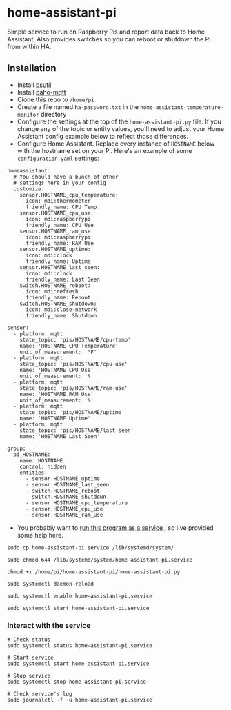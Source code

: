 # home-assistant-pi
Simple service to run on Raspberry Pis and report data back to Home Assistant. Also provides switches so you can reboot or shutdown the Pi from within HA.

## Installation

* Install [psutil](https://pypi.python.org/pypi/psutil)
* Install [paho-mqtt](https://pypi.python.org/pypi/paho-mqtt)
* Clone this repo to `/home/pi`
* Create a file named `ha-password.txt` in the `home-assistant-temperature-monitor` directory
* Configure the settings at the top of the `home-assistant-pi.py` file. If you change any of the topic or entity values, you'll need to adjust your Home Assistant config example below to reflect those differences.
* Configure Home Assistant. Replace every instance of `HOSTNAME` below with the hostname set on your Pi. Here's an example of some `configuration.yaml` settings:
```
homeassistant:
  # You should have a bunch of other
  # settings here in your config
  customize:
    sensor.HOSTNAME_cpu_temperature:
      icon: mdi:thermometer
      friendly_name: CPU Temp
    sensor.HOSTNAME_cpu_use:
      icon: mdi:raspberrypi
      friendly_name: CPU Use
    sensor.HOSTNAME_ram_use:
      icon: mdi:raspberrypi
      friendly_name: RAM Use
    sensor.HOSTNAME_uptime:
      icon: mdi:clock
      friendly_name: Uptime
    sensor.HOSTNAME_last_seen:
      icon: mdi:clock
      friendly_name: Last Seen
	switch.HOSTNAME_reboot:
	  icon: mdi:refresh
	  friendly_name: Reboot
	switch.HOSTNAME_shutdown:
	  icon: mdi:close-network
	  friendly_name: Shutdown

sensor:
  - platform: mqtt
    state_topic: 'pis/HOSTNAME/cpu-temp'
    name: 'HOSTNAME CPU Temperature'
    unit_of_measurement: '°F'
  - platform: mqtt
    state_topic: 'pis/HOSTNAME/cpu-use'
    name: 'HOSTNAME CPU Use'
    unit_of_measurement: '%'
  - platform: mqtt
    state_topic: 'pis/HOSTNAME/ram-use'
    name: 'HOSTNAME RAM Use'
    unit_of_measurement: '%'
  - platform: mqtt
    state_topic: 'pis/HOSTNAME/uptime'
    name: 'HOSTNAME Uptime'
  - platform: mqtt
    state_topic: 'pis/HOSTNAME/last-seen'
    name: 'HOSTNAME Last Seen'

group:
  pi_HOSTNAME:
    name: HOSTNAME
    control: hidden
    entities:
	  - sensor.HOSTNAME_uptime
	  - sensor.HOSTNAME_last_seen
	  - switch.HOSTNAME_reboot
	  - switch.HOSTNAME_shutdown
	  - sensor.HOSTNAME_cpu_temperature
	  - sensor.HOSTNAME_cpu_use
	  - sensor.HOSTNAME_ram_use
```
* You probably want to [run this program as a service ](http://www.diegoacuna.me/how-to-run-a-script-as-a-service-in-raspberry-pi-raspbian-jessie/), so I've provided some help here.
```
sudo cp home-assistant-pi.service /lib/systemd/system/

sudo chmod 644 /lib/systemd/system/home-assistant-pi.service

chmod +x /home/pi/home-assistant-pi/home-assistant-pi.py

sudo systemctl daemon-reload

sudo systemctl enable home-assistant-pi.service

sudo systemctl start home-assistant-pi.service
```

### Interact with the service
```
# Check status
sudo systemctl status home-assistant-pi.service

# Start service
sudo systemctl start home-assistant-pi.service

# Stop service
sudo systemctl stop home-assistant-pi.service

# Check service's log
sudo journalctl -f -u home-assistant-pi.service
```
